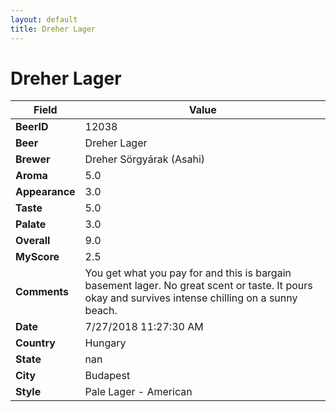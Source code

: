 ```yaml
---
layout: default
title: Dreher Lager
---
```


# Dreher Lager

| Field         | Value     |
|---------------|-----------|
| **BeerID** | 12038 |
| **Beer** | Dreher Lager |
| **Brewer** | Dreher Sörgyárak (Asahi) |
| **Aroma** | 5.0 |
| **Appearance** | 3.0 |
| **Taste** | 5.0 |
| **Palate** | 3.0 |
| **Overall** | 9.0 |
| **MyScore** | 2.5 |
| **Comments** | You get what you pay for and this is bargain basement lager. No great scent or taste. It pours okay and survives intense chilling on a sunny beach.  |
| **Date** | 7/27/2018 11:27:30 AM |
| **Country** | Hungary |
| **State** | nan |
| **City** | Budapest |
| **Style** | Pale Lager - American |

